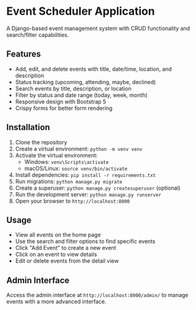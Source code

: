 # Event Scheduler Application

A Django-based event management system with CRUD functionality and search/filter capabilities.

## Features

- Add, edit, and delete events with title, date/time, location, and description
- Status tracking (upcoming, attending, maybe, declined)
- Search events by title, description, or location
- Filter by status and date range (today, week, month)
- Responsive design with Bootstrap 5
- Crispy forms for better form rendering

## Installation

1. Clone the repository
2. Create a virtual environment: `python -m venv venv`
3. Activate the virtual environment:
   - Windows: `venv\Scripts\activate`
   - macOS/Linux: `source venv/bin/activate`
4. Install dependencies: `pip install -r requirements.txt`
5. Run migrations: `python manage.py migrate`
6. Create a superuser: `python manage.py createsuperuser` (optional)
7. Run the development server: `python manage.py runserver`
8. Open your browser to `http://localhost:8000`

## Usage

- View all events on the home page
- Use the search and filter options to find specific events
- Click "Add Event" to create a new event
- Click on an event to view details
- Edit or delete events from the detail view

## Admin Interface

Access the admin interface at `http://localhost:8000/admin/` to manage events with a more advanced interface.